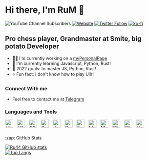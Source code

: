 
# Hi there, I'm RuM 👋

![YouTube Channel Subscribers](https://img.shields.io/youtube/channel/subscribers/UCu2v2AQjEURDdP2g_gkDctA?logo=youtube&logoColor=red&style=for-the-badge)
[![Website](https://img.shields.io/website?label=ru44.github.io&style=for-the-badge&url=https%3A%2F%2Fcodestackr.com)](https://ru44.github.io)
[![Twitter Follow](https://img.shields.io/twitter/follow/RU44_Y?color=1DA1F2&logo=twitter&style=for-the-badge)](https://twitter.com/intent/follow?original_referer=https%3A%2F%2Fgithub.com%2FRU44_Y&screen_name=RU44_Y)
[![ko-fi](https://ko-fi.com/img/githubbutton_sm.svg)](https://ko-fi.com/ru44y)

## Pro chess player, Grandmaster at Smite, big potato Developer

- 👨‍💻 I'm currently working on a [myPersonalPage][website]
- 👶 I'm currently learning Javascript, Python, Rust!
- 🥅 2022 goals: to master JS, Python, Rust!
- ⚡ Fun fact: I don't know how to play Ullr!

### Connect With me

- Feel free to contact me at [Telegram][Telegram]

### Languages and Tools

<img align="left" alt="Visual Studio Code" width="26px" src="https://cdn.jsdelivr.net/gh/devicons/devicon/icons/vscode/vscode-original.svg" style="padding-right:10px;" />
<img align="left" alt="HTML5" width="26px" src="https://cdn.jsdelivr.net/gh/devicons/devicon/icons/html5/html5-original.svg" style="padding-right:10px;" />
<img align="left" alt="CSS3" width="26px" src="https://cdn.jsdelivr.net/gh/devicons/devicon/icons/css3/css3-original.svg" style="padding-right:10px;" />
<img align="left" alt="Sass" width="26px" src="https://cdn.jsdelivr.net/gh/devicons/devicon/icons/sass/sass-original.svg" style="padding-right:10px;" />
<img align="left" alt="JavaScript" width="26px" src="https://cdn.jsdelivr.net/gh/devicons/devicon/icons/javascript/javascript-original.svg" style="padding-right:10px;" />
<img align="left" alt="React" width="26px" src="https://cdn.jsdelivr.net/gh/devicons/devicon/icons/react/react-original.svg" style="padding-right:10px;" />
<img align="left" alt="Node.js" width="26px" src="https://cdn.jsdelivr.net/gh/devicons/devicon/icons/nodejs/nodejs-original.svg" style="padding-right:10px;" />
<img align="left" alt="MongoDB" width="26px" src="https://cdn.jsdelivr.net/gh/devicons/devicon/icons/mongodb/mongodb-original.svg" style="padding-right:10px;" />
<img align="left" alt="MySQL" width="26px" src="https://cdn.jsdelivr.net/gh/devicons/devicon/icons/mysql/mysql-original.svg" style="padding-right:10px;" />
<img align="left" alt="Git" width="26px" src="https://cdn.jsdelivr.net/gh/devicons/devicon/icons/git/git-original.svg" style="padding-right:10px;" />
<img align="left" alt="GitHub" width="26px" src="https://user-images.githubusercontent.com/3369400/139447912-e0f43f33-6d9f-45f8-be46-2df5bbc91289.png" style="padding-right:10px;" />
<img align="left" alt="Vue" width="26px" src="https://github.com/surmon-china/surmon-china/blob/main/icons/vue.svg" style="padding-right:10px;" />

<br />
<br />
<br />

<summary>:zap: GitHub Stats</summary>

[![Ru44 GitHub stats](https://github-readme-stats.vercel.app/api?username=ru44&show_icons=true&bg_color=09131B&text_color=ffffff&border_color=0c1a25)](https://github.com/ru44)
<br />
[![Top Langs](https://github-readme-stats.vercel.app/api/top-langs/?username=ru44&bg_color=09131B)](https://github.com/anuraghazra/github-readme-stats)

[website]: https://ru44.github.io
[Telegram]: https://t.me/RuM_Y


